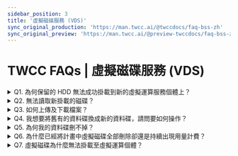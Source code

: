 ```yaml
---
sidebar_position: 3
title: '虛擬磁碟服務 (VDS)'
sync_original_production: 'https://man.twcc.ai/@twccdocs/faq-bss-zh' 
sync_original_preview: 'https://man.twcc.ai/@preview-twccdocs/faq-bss-zh'
---
```


# TWCC FAQs | 虛擬磁碟服務 (VDS)

<details>

<summary> Q1. 為何保留的 HDD 無法成功掛載到新的虛擬運算服務個體上？</summary>

1. 掛載 HDD 至虛擬運算服務個體前，請先確認其狀態為 **`AVAILABLE`**，才可以掛載至新的個體。
2. 如非此狀態請先將 HDD 與原本的個體分離，或是將原先的個體刪除，確認狀態為 **`AVAILABLE`** 後，再進行掛載。

若上述情況確認後，仍無法掛載，請洽技術支援服務：isupport@twcc.ai。

</details>

<details>

<summary> Q2. 無法讀取新掛載的磁碟？</summary>

新掛載的磁碟，需完成初始化才能存取資料，初始化步驟請參考：
[HowTo：初始化磁碟- Linux 個體](https://www.twcc.ai/doc?page=howto-bss-init-vol-linux) 或 [HowTo：初始化磁碟- Windows](https://www.twcc.ai/doc?page=howto-bss-init-vol-windows)。

</details>

<details>

<summary> Q3. 如何上傳及下載檔案？</summary>

將磁碟掛載至虛擬運算個體後，[使用 MobaXterm 連線個體](https://man.twcc.ai/@twccdocs/doc-vcs-main-zh/https%3A%2F%2Fman.twcc.ai%2F%40twccdocs%2Fvcs-guide-connect-to-linux-from-windows-zh)，並完成磁碟初始化，於 MobaXterm 頁面左側處選取 「**Sftp**」 圖示，即可檢視、上傳與下載檔案。

</details>

<details>

<summary> Q4. 我想要將舊有的資料碟換成新的資料碟，請問要如何操作？</summary>

詳細操作方式請參考[此文件](https://man.twcc.ai/@twccdocs/doc-vcs-main-zh/https%3A%2F%2Fman.twcc.ai%2F%40twccdocs%2Fhowto-bss-replace-data-vol-zh)，可變更磁碟類型、容量，並透過同步方式將舊磁碟資料保存至新磁碟。

</details>

<details>

<summary> Q5. 為何我的資料碟刪不掉？</summary>

1. 刪除前請先檢查該資料碟是否已經與虛擬運算個體分離，並確認狀態為 **`AVAILABLE`**，再進行刪除。
2. 若有對資料碟製作快照，您必須先將資料碟的快照刪除，再對該資料碟進行刪除。

若上述情況確認後，仍無法刪除，請洽技術支援服務： isupport@twcc.ai。

</details>

<details>

<summary> Q6. 為什麼已經將計畫中虛擬磁碟全部刪除卻還是持續出現用量計費？</summary>

虛擬磁碟計費項目除了資料磁碟，亦包含虛擬運算個體映像檔。請檢查您是否有建立虛擬運算個體映像檔，若無需使用建議刪除以停止計費。

</details>

<details>

<summary> Q7. 虛擬磁碟為什麼無法掛載至虛擬運算個體？</summary>

請留意您所要掛載的虛擬運算個體狀態是否是在```Stopped```的情況，虛擬磁碟無法與```Stopped```狀態的虛擬運算個體進行連結。

</details>
